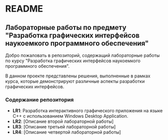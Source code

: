 # README

## Лабораторные работы по предмету "Разработка графических интерфейсов наукоемкого программного обеспечения"

Добро пожаловать в репозиторий, содержащий лабораторные работы по курсу "Разработка графических интерфейсов наукоемкого программного обеспечения". 

В данном проекте представлены решения, выполненные в рамках курса, которые демонстрируют различные аспекты разработки графических интерфейсов.

### Содержание репозитория

- **LR1**: Разработка интерактивного графического приложения на языке C++ с использованием Windows Desktop Application.
- **LR2**: [Описание второй лабораторной работы]
- **LR3**: [Описание третьей лабораторной работы]
- **LR4**: [Описание четвертой лабораторной работы]

